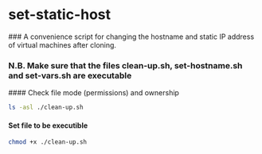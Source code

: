 # set-static-host

### A convenience script for changing the hostname and static IP address of virtual machines after cloning.

### N.B. Make sure that the files clean-up.sh, set-hostname.sh and set-vars.sh are executable

#### Check file mode (permissions) and ownership
```bash
ls -asl ./clean-up.sh
```

#### Set file to be executible
```bash
chmod +x ./clean-up.sh
```